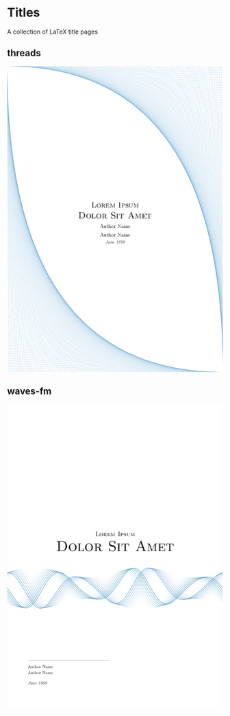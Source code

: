 # Titles
A collection of LaTeX title pages
## threads
![](./images/threads.png)
## waves-fm
![](./images/waves-fm.png)
